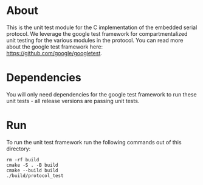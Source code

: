 # About
This is the unit test module for the C implementation of the embedded serial protocol. We leverage the google test framework for compartmentalized unit testing for the various modules in the protocol. You can read more about the google test framework here: https://github.com/google/googletest.

# Dependencies
You will only need dependencies for the google test framework to run these unit tests - all release versions are passing unit tests.

# Run
To run the unit test framework run the following commands out of this directory:
```
rm -rf build
cmake -S . -B build
cmake --build build
./build/protocol_test
```
